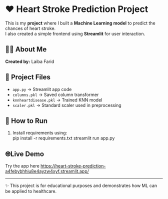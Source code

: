 # ❤️ Heart Stroke Prediction Project  

This is my **project** where I built a **Machine Learning model** to predict the chances of heart stroke.  
I also created a simple frontend using **Streamlit** for user interaction.  

## 👩‍💻 About Me  
**Created by:** Laiba Farid  

## 📂 Project Files  
- `app.py` → Streamlit app code  
- `columns.pkl` → Saved column transformer  
- `knnheartdisease.pkl` → Trained KNN model  
- `scaler.pkl` → Standard scaler used in preprocessing  

## 🚀 How to Run  
1. Install requirements using:  
pip install -r requirements.txt
streamlit run app.py

## 🌐Live Demo
Try the app here
https://heart-stroke-prediction-a4febybhhiu8e4ayzw4xyf.streamlit.app/

---
✨ This project is for educational purposes and demonstrates how ML can be applied to healthcare.





